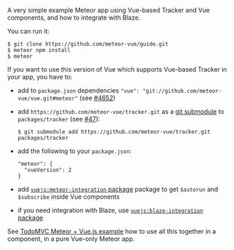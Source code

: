 A very simple example Meteor app using Vue-based Tracker and Vue components, and how to integrate with Blaze.

You can run it:

```
$ git clone https://github.com/meteor-vue/guide.git
$ meteor npm install
$ meteor
```

If you want to use this version of Vue which supports Vue-based Tracker in your app, you have to:
* add to `package.json` dependencies `"vue": "git://github.com/meteor-vue/vue.git#meteor"` (see [#4652](https://github.com/vuejs/vue/pull/4652))
* add `https://github.com/meteor-vue/tracker.git` as a [git submodule](https://git-scm.com/docs/git-submodule) to `packages/tracker` (see [#47](https://github.com/meteor/meteor-feature-requests/issues/47)):

    ```
    $ git submodule add https://github.com/meteor-vue/tracker.git packages/tracker 
    ```
* add the following to your `package.json`:

    ```
    "meteor": {
      "vueVersion": 2
    }
    ```

* add [`vuejs:meteor-integration` package](https://github.com/meteor-vue/meteor-integration) package to get `$autorun` and `$subscribe` inside Vue components
* if you need integration with Blaze, use [`vuejs:blaze-integration` package](https://github.com/meteor-vue/blaze-integration)

See [TodoMVC Meteor + Vue.js example](https://github.com/meteor-vue/todomvc/blob/master/client/todos-display.vue) how to use all this together in a
component, in a pure Vue-only Meteor app.
